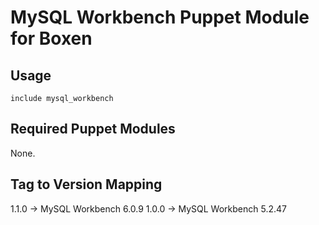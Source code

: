 # MySQL Workbench Puppet Module for Boxen

## Usage

```puppet
include mysql_workbench
```

## Required Puppet Modules

None.

## Tag to Version Mapping
1.1.0 -> MySQL Workbench 6.0.9
1.0.0 -> MySQL Workbench 5.2.47
